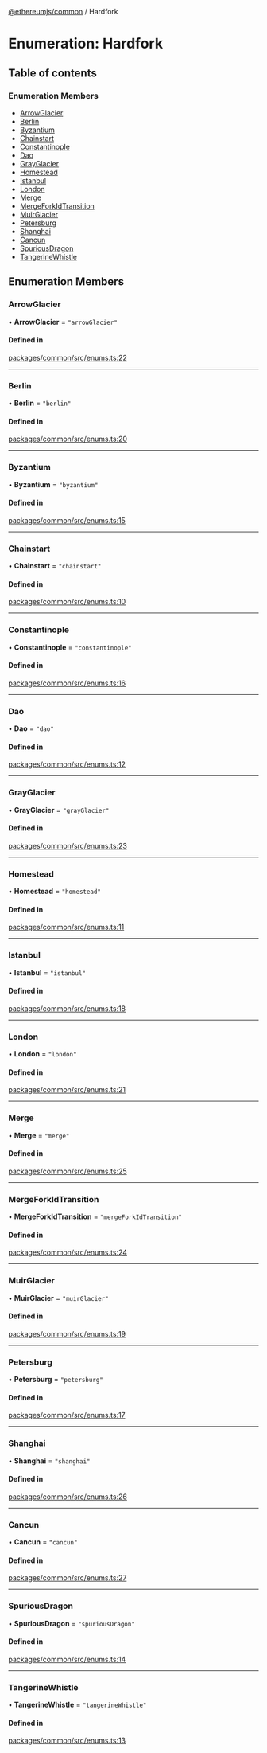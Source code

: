 [@ethereumjs/common](../README.md) / Hardfork

# Enumeration: Hardfork

## Table of contents

### Enumeration Members

- [ArrowGlacier](Hardfork.md#arrowglacier)
- [Berlin](Hardfork.md#berlin)
- [Byzantium](Hardfork.md#byzantium)
- [Chainstart](Hardfork.md#chainstart)
- [Constantinople](Hardfork.md#constantinople)
- [Dao](Hardfork.md#dao)
- [GrayGlacier](Hardfork.md#grayglacier)
- [Homestead](Hardfork.md#homestead)
- [Istanbul](Hardfork.md#istanbul)
- [London](Hardfork.md#london)
- [Merge](Hardfork.md#merge)
- [MergeForkIdTransition](Hardfork.md#mergeforkidtransition)
- [MuirGlacier](Hardfork.md#muirglacier)
- [Petersburg](Hardfork.md#petersburg)
- [Shanghai](Hardfork.md#shanghai)
- [Cancun](Hardfork.md#Cancun)
- [SpuriousDragon](Hardfork.md#spuriousdragon)
- [TangerineWhistle](Hardfork.md#tangerinewhistle)

## Enumeration Members

### ArrowGlacier

• **ArrowGlacier** = ``"arrowGlacier"``

#### Defined in

[packages/common/src/enums.ts:22](https://github.com/ethereumjs/ethereumjs-monorepo/blob/master/packages/common/src/enums.ts#L22)

___

### Berlin

• **Berlin** = ``"berlin"``

#### Defined in

[packages/common/src/enums.ts:20](https://github.com/ethereumjs/ethereumjs-monorepo/blob/master/packages/common/src/enums.ts#L20)

___

### Byzantium

• **Byzantium** = ``"byzantium"``

#### Defined in

[packages/common/src/enums.ts:15](https://github.com/ethereumjs/ethereumjs-monorepo/blob/master/packages/common/src/enums.ts#L15)

___

### Chainstart

• **Chainstart** = ``"chainstart"``

#### Defined in

[packages/common/src/enums.ts:10](https://github.com/ethereumjs/ethereumjs-monorepo/blob/master/packages/common/src/enums.ts#L10)

___

### Constantinople

• **Constantinople** = ``"constantinople"``

#### Defined in

[packages/common/src/enums.ts:16](https://github.com/ethereumjs/ethereumjs-monorepo/blob/master/packages/common/src/enums.ts#L16)

___

### Dao

• **Dao** = ``"dao"``

#### Defined in

[packages/common/src/enums.ts:12](https://github.com/ethereumjs/ethereumjs-monorepo/blob/master/packages/common/src/enums.ts#L12)

___

### GrayGlacier

• **GrayGlacier** = ``"grayGlacier"``

#### Defined in

[packages/common/src/enums.ts:23](https://github.com/ethereumjs/ethereumjs-monorepo/blob/master/packages/common/src/enums.ts#L23)

___

### Homestead

• **Homestead** = ``"homestead"``

#### Defined in

[packages/common/src/enums.ts:11](https://github.com/ethereumjs/ethereumjs-monorepo/blob/master/packages/common/src/enums.ts#L11)

___

### Istanbul

• **Istanbul** = ``"istanbul"``

#### Defined in

[packages/common/src/enums.ts:18](https://github.com/ethereumjs/ethereumjs-monorepo/blob/master/packages/common/src/enums.ts#L18)

___

### London

• **London** = ``"london"``

#### Defined in

[packages/common/src/enums.ts:21](https://github.com/ethereumjs/ethereumjs-monorepo/blob/master/packages/common/src/enums.ts#L21)

___

### Merge

• **Merge** = ``"merge"``

#### Defined in

[packages/common/src/enums.ts:25](https://github.com/ethereumjs/ethereumjs-monorepo/blob/master/packages/common/src/enums.ts#L25)

___

### MergeForkIdTransition

• **MergeForkIdTransition** = ``"mergeForkIdTransition"``

#### Defined in

[packages/common/src/enums.ts:24](https://github.com/ethereumjs/ethereumjs-monorepo/blob/master/packages/common/src/enums.ts#L24)

___

### MuirGlacier

• **MuirGlacier** = ``"muirGlacier"``

#### Defined in

[packages/common/src/enums.ts:19](https://github.com/ethereumjs/ethereumjs-monorepo/blob/master/packages/common/src/enums.ts#L19)

___

### Petersburg

• **Petersburg** = ``"petersburg"``

#### Defined in

[packages/common/src/enums.ts:17](https://github.com/ethereumjs/ethereumjs-monorepo/blob/master/packages/common/src/enums.ts#L17)

___

### Shanghai

• **Shanghai** = ``"shanghai"``

#### Defined in

[packages/common/src/enums.ts:26](https://github.com/ethereumjs/ethereumjs-monorepo/blob/master/packages/common/src/enums.ts#L26)

___

### Cancun

• **Cancun** = ``"cancun"``

#### Defined in

[packages/common/src/enums.ts:27](https://github.com/ethereumjs/ethereumjs-monorepo/blob/master/packages/common/src/enums.ts#L27)

___

### SpuriousDragon

• **SpuriousDragon** = ``"spuriousDragon"``

#### Defined in

[packages/common/src/enums.ts:14](https://github.com/ethereumjs/ethereumjs-monorepo/blob/master/packages/common/src/enums.ts#L14)

___

### TangerineWhistle

• **TangerineWhistle** = ``"tangerineWhistle"``

#### Defined in

[packages/common/src/enums.ts:13](https://github.com/ethereumjs/ethereumjs-monorepo/blob/master/packages/common/src/enums.ts#L13)
